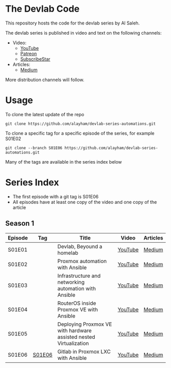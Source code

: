 # The Devlab Code
This repository hosts the code for the devlab series by Al Saleh. 

The devlab series is published in video and text on the following channels:

- Video: 
  - [YouTube](https://www.youtube.com/channel/UCc72YUyKngnBLPpDR14d96g)
  - [Patreon](https://patreon.com/devlab)
  - [SubscribeStar](https://www.subscribestar.com/devlab)
- Articles: 
  - [Medium](https://medium.com/@al-saleh)

More distribution channels will follow.

# Usage
To clone the latest update of the repo
```
git clone https://github.com/alayham/devlab-series-automations.git
```
To clone a specific tag for a specific episode of the series, for example S01E02
```
git clone --branch S01E06 https://github.com/alayham/devlab-series-automations.git
```
Many of the tags are available in the series index below

# Series Index

- The first episode with a git tag is S01E06
- All episodes have at least one copy of the video and one copy of the article

## Season 1
| Episode | Tag    | Title | Video | Articles | 
|---------|--------|-------|-------|----------|
| S01E01  |        | Devlab, Beyound a homelab | [YouTube](https://www.youtube.com/watch?v=y_J-IrXbN5I) | [Medium](https://medium.com/@al-saleh/devlab-beyond-a-homelab-e10e3d61b45e) |
| S01E02  |        | Proxmox automation with Ansible | [YouTube](https://www.youtube.com/watch?v=KwTc6zZp6Mc) | [Medium](https://medium.com/@al-saleh/proxmox-automation-with-ansible-f1db8d905227) |
| S01E03  |        | Infrastructure and networking automation with Ansible | [YouTube](https://www.youtube.com/watch?v=VKrJ_Jceies) | [Medium](https://medium.com/@al-saleh/infrastructure-and-networking-automation-with-ansible-caf504dc422e) |
| S01E04  |        | RouterOS inside Proxmox VE with Ansible | [YouTube](https://www.youtube.com/watch?v=SsJRH3z8o68) | [Medium](https://medium.com/@al-saleh/routeros-inside-proxmox-ve-with-ansible-18913a9b2997) |
| S01E05  |        | Deploying Proxmox VE with hardware assisted nested Virtualization | [YouTube](https://www.youtube.com/watch?v=67x4ZNztwTU) | [Medium](https://medium.com/@al-saleh/deploying-proxmox-ve-with-hardware-assisted-nested-virtualization-8a12085d9d4b) |
| S01E06  | [S01E06](https://github.com/alayham/devlab-series-automations/tree/S01E06) | Gitlab in Proxmox LXC with Ansible | [YouTube](https://www.youtube.com/watch?v=9VOsO_qWwsc) | [Medium](https://medium.com/@al-saleh/gitlab-in-proxmox-lxc-with-ansible-49e18286e175) |
